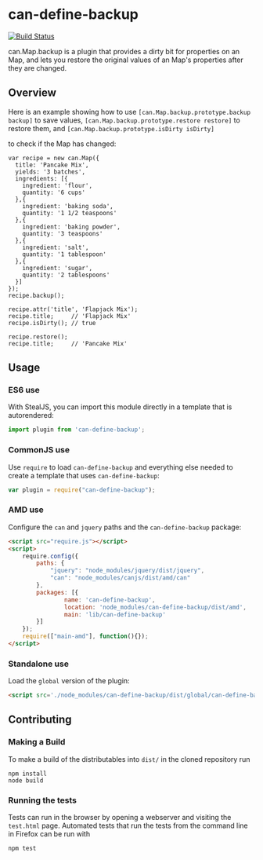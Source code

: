 # can-define-backup

[![Build Status](https://travis-ci.org/canjs/can-define-backup.png?branch=master)](https://travis-ci.org/canjs/can-define-backup)

can.Map.backup is a plugin that provides a dirty bit for properties on an Map,
and lets you restore the original values of an Map's properties after they are changed.

## Overview

Here is an example showing how to use `[can.Map.backup.prototype.backup backup]` to save values,
`[can.Map.backup.prototype.restore restore]` to restore them, and `[can.Map.backup.prototype.isDirty isDirty]`

to check if the Map has changed:

```
var recipe = new can.Map({
  title: 'Pancake Mix',
  yields: '3 batches',
  ingredients: [{
    ingredient: 'flour',
    quantity: '6 cups'
  },{
    ingredient: 'baking soda',
    quantity: '1 1/2 teaspoons'
  },{
    ingredient: 'baking powder',
    quantity: '3 teaspoons'
  },{
    ingredient: 'salt',
    quantity: '1 tablespoon'
  },{
    ingredient: 'sugar',
    quantity: '2 tablespoons'
  }]
});
recipe.backup();

recipe.attr('title', 'Flapjack Mix');
recipe.title;     // 'Flapjack Mix'
recipe.isDirty(); // true

recipe.restore();
recipe.title;     // 'Pancake Mix'
```

## Usage

### ES6 use

With StealJS, you can import this module directly in a template that is autorendered:

```js
import plugin from 'can-define-backup';
```

### CommonJS use

Use `require` to load `can-define-backup` and everything else
needed to create a template that uses `can-define-backup`:

```js
var plugin = require("can-define-backup");
```

### AMD use

Configure the `can` and `jquery` paths and the `can-define-backup` package:

```html
<script src="require.js"></script>
<script>
	require.config({
	    paths: {
	        "jquery": "node_modules/jquery/dist/jquery",
	        "can": "node_modules/canjs/dist/amd/can"
	    },
	    packages: [{
		    	name: 'can-define-backup',
		    	location: 'node_modules/can-define-backup/dist/amd',
		    	main: 'lib/can-define-backup'
	    }]
	});
	require(["main-amd"], function(){});
</script>
```

### Standalone use

Load the `global` version of the plugin:

```html
<script src='./node_modules/can-define-backup/dist/global/can-define-backup.js'></script>
```

## Contributing

### Making a Build

To make a build of the distributables into `dist/` in the cloned repository run

```
npm install
node build
```

### Running the tests

Tests can run in the browser by opening a webserver and visiting the `test.html` page.
Automated tests that run the tests from the command line in Firefox can be run with

```
npm test
```

